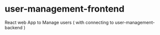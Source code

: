 # user-management-frontend
React web App to Manage users ( with connecting to user-management-backend )
